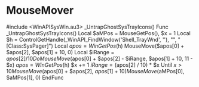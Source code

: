 # MouseMover
#include &lt;WinAPISysWin.au3>  _UntrapGhostSysTrayIcons()  Func _UntrapGhostSysTrayIcons()     Local $aMPos = MouseGetPos(), $x = 1     Local $h = ControlGetHandle(_WinAPI_FindWindow('Shell_TrayWnd', ''), "", "[Class:SysPager]")     Local $apos = WinGetPos($h)     MouseMove($apos[0] + $apos[2], $apos[1] + 10, 0)     Local $iRange = $apos[2] / 10     Do         MouseMove($apos[0] + $apos[2] - $iRange, $apos[1] + 10, 11 - $x)         $apos = WinGetPos($h)         $x += 1         $iRange = ($apos[2] / 10) * $x     Until $x > 10     MouseMove($apos[0] + $apos[2], $apos[1] + 10)     MouseMove($aMPos[0], $aMPos[1], 0) EndFunc
